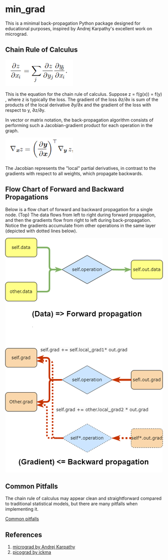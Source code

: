 # min_grad
This is a minimal back-propagation Python package designed for educational purposes, inspired by Andrej Karpathy's excellent work on micrograd.

## Chain Rule of Calculus
![chain_rule](docs/images/chain_rule.PNG)

This is the equation for the chain rule of calculus. Suppose z = f(g(x)) = f(y) , where z is typically the loss. The gradient of the loss ∂z/∂x is sum of the products of the local derivative  ∂y/∂x and the gradient of the loss with respect to y, ∂z/∂y.

In vector or matrix notation, the back-propagation algorithm consists of performing such a Jacobian-gradient product for each operation in the graph.

![chain_rule_vector](docs/images/chain_rule_vecotor.PNG)

The Jacobian represents the "local" partial derivatives, in contrast to the gradients with respect to all weights, which propagate backwards.

## Flow Chart of Forward and Backward Propagations

Below is a flow chart of forward and backward propagation for a single node. (Top) The data flows from left to right during forward propagation, and then the gradients flow from right to left during back-propagation. Notice the gradients accumulate from other operations in the same layer (depicted with dotted lines below).

![flow chart forward back prop](docs/images/BackProp.png)

## Common Pitfalls
The chain rule of calculus may appear clean and straightforward compared to traditional statistical models, but there are many pitfalls when implementing it.

[Common pitfalls](docs/pitfalls.md)

## References
1. [micrograd by Andrej Karpathy](https://github.com/karpathy/micrograd)
2. [picograd by ickma](https://github.com/ickma/picograd)


